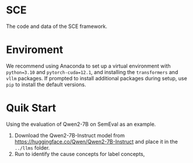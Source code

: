 # SCE
The code and data of the SCE framework.

# Enviroment
We recommend using Anaconda to set up a virtual environment with `python=3.10` and `pytorch-cuda=12.1`, and installing the `transformers` and `vllm` packages. If prompted to install additional packages during setup, use `pip` to install the default versions.

# Quik Start
Using the evaluation of Qwen2-7B on SemEval as an example.

1) Download the Qwen2-7B-Instruct model from https://huggingface.co/Qwen/Qwen2-7B-Instruct and place it in the `../llms` folder.
2) Run to identify the cause concepts for label concepts,
